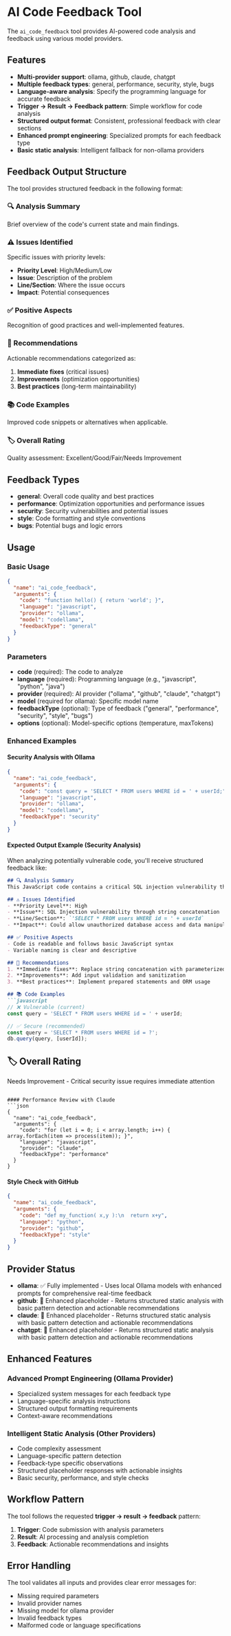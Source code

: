 # AI Code Feedback Tool

The `ai_code_feedback` tool provides AI-powered code analysis and feedback using various model providers.

## Features

- **Multi-provider support**: ollama, github, claude, chatgpt
- **Multiple feedback types**: general, performance, security, style, bugs
- **Language-aware analysis**: Specify the programming language for accurate feedback
- **Trigger → Result → Feedback pattern**: Simple workflow for code analysis
- **Structured output format**: Consistent, professional feedback with clear sections
- **Enhanced prompt engineering**: Specialized prompts for each feedback type
- **Basic static analysis**: Intelligent fallback for non-ollama providers

## Feedback Output Structure

The tool provides structured feedback in the following format:

### 🔍 Analysis Summary
Brief overview of the code's current state and main findings.

### ⚠️ Issues Identified
Specific issues with priority levels:
- **Priority Level**: High/Medium/Low
- **Issue**: Description of the problem
- **Line/Section**: Where the issue occurs
- **Impact**: Potential consequences

### ✅ Positive Aspects
Recognition of good practices and well-implemented features.

### 🔧 Recommendations
Actionable recommendations categorized as:
1. **Immediate fixes** (critical issues)
2. **Improvements** (optimization opportunities)  
3. **Best practices** (long-term maintainability)

### 📚 Code Examples
Improved code snippets or alternatives when applicable.

### 🏷️ Overall Rating
Quality assessment: Excellent/Good/Fair/Needs Improvement

## Feedback Types

- **general**: Overall code quality and best practices
- **performance**: Optimization opportunities and performance issues  
- **security**: Security vulnerabilities and potential issues
- **style**: Code formatting and style conventions
- **bugs**: Potential bugs and logic errors

## Usage

### Basic Usage

```json
{
  "name": "ai_code_feedback",
  "arguments": {
    "code": "function hello() { return 'world'; }",
    "language": "javascript",
    "provider": "ollama",
    "model": "codellama",
    "feedbackType": "general"
  }
}
```

### Parameters

- **code** (required): The code to analyze
- **language** (required): Programming language (e.g., "javascript", "python", "java")
- **provider** (required): AI provider ("ollama", "github", "claude", "chatgpt")
- **model** (required for ollama): Specific model name
- **feedbackType** (optional): Type of feedback ("general", "performance", "security", "style", "bugs")
- **options** (optional): Model-specific options (temperature, maxTokens)

### Enhanced Examples

#### Security Analysis with Ollama
```json
{
  "name": "ai_code_feedback",
  "arguments": {
    "code": "const query = 'SELECT * FROM users WHERE id = ' + userId;",
    "language": "javascript",
    "provider": "ollama",
    "model": "codellama",
    "feedbackType": "security"
  }
}
```

#### Expected Output Example (Security Analysis)

When analyzing potentially vulnerable code, you'll receive structured feedback like:

```markdown
## 🔍 Analysis Summary
This JavaScript code contains a critical SQL injection vulnerability that could allow attackers to manipulate database queries.

## ⚠️ Issues Identified
- **Priority Level**: High
- **Issue**: SQL Injection vulnerability through string concatenation
- **Line/Section**: `'SELECT * FROM users WHERE id = ' + userId`
- **Impact**: Could allow unauthorized database access and data manipulation

## ✅ Positive Aspects
- Code is readable and follows basic JavaScript syntax
- Variable naming is clear and descriptive

## 🔧 Recommendations
1. **Immediate fixes**: Replace string concatenation with parameterized queries
2. **Improvements**: Add input validation and sanitization
3. **Best practices**: Implement prepared statements and ORM usage

## 📚 Code Examples
```javascript
// ❌ Vulnerable (current)
const query = 'SELECT * FROM users WHERE id = ' + userId;

// ✅ Secure (recommended)
const query = 'SELECT * FROM users WHERE id = ?';
db.query(query, [userId]);
```

## 🏷️ Overall Rating
Needs Improvement - Critical security issue requires immediate attention
```

#### Performance Review with Claude
```json
{
  "name": "ai_code_feedback",
  "arguments": {
    "code": "for (let i = 0; i < array.length; i++) { array.forEach(item => process(item)); }",
    "language": "javascript",
    "provider": "claude",
    "feedbackType": "performance"
  }
}
```

#### Style Check with GitHub
```json
{
  "name": "ai_code_feedback",
  "arguments": {
    "code": "def my_function( x,y ):\n  return x+y",
    "language": "python",
    "provider": "github",
    "feedbackType": "style"
  }
}
```

## Provider Status

- **ollama**: ✅ Fully implemented - Uses local Ollama models with enhanced prompts for comprehensive real-time feedback
- **github**: 🔧 Enhanced placeholder - Returns structured static analysis with basic pattern detection and actionable recommendations
- **claude**: 🔧 Enhanced placeholder - Returns structured static analysis with basic pattern detection and actionable recommendations  
- **chatgpt**: 🔧 Enhanced placeholder - Returns structured static analysis with basic pattern detection and actionable recommendations

## Enhanced Features

### Advanced Prompt Engineering (Ollama Provider)
- Specialized system messages for each feedback type
- Language-specific analysis instructions
- Structured output formatting requirements
- Context-aware recommendations

### Intelligent Static Analysis (Other Providers)
- Code complexity assessment
- Language-specific pattern detection
- Feedback-type specific observations
- Structured placeholder responses with actionable insights
- Basic security, performance, and style checks

## Workflow Pattern

The tool follows the requested **trigger → result → feedback** pattern:

1. **Trigger**: Code submission with analysis parameters
2. **Result**: AI processing and analysis completion
3. **Feedback**: Actionable recommendations and insights

## Error Handling

The tool validates all inputs and provides clear error messages for:
- Missing required parameters
- Invalid provider names
- Missing model for ollama provider
- Invalid feedback types
- Malformed code or language specifications